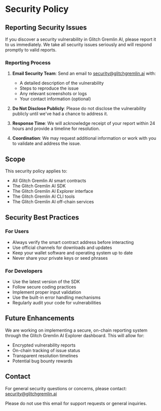 # Security Policy

## Reporting Security Issues

If you discover a security vulnerability in Glitch Gremlin AI, please report it to us immediately. We take all security issues seriously and will respond promptly to valid reports.

### Reporting Process

1. **Email Security Team**: Send an email to security@glitchgremlin.ai with:
   - A detailed description of the vulnerability
   - Steps to reproduce the issue
   - Any relevant screenshots or logs
   - Your contact information (optional)

2. **Do Not Disclose Publicly**: Please do not disclose the vulnerability publicly until we've had a chance to address it.

3. **Response Time**: We will acknowledge receipt of your report within 24 hours and provide a timeline for resolution.

4. **Coordination**: We may request additional information or work with you to validate and address the issue.

## Scope

This security policy applies to:
- All Glitch Gremlin AI smart contracts
- The Glitch Gremlin AI SDK
- The Glitch Gremlin AI Explorer interface
- The Glitch Gremlin AI CLI tools
- The Glitch Gremlin AI off-chain services

## Security Best Practices

### For Users
- Always verify the smart contract address before interacting
- Use official channels for downloads and updates
- Keep your wallet software and operating system up to date
- Never share your private keys or seed phrases

### For Developers
- Use the latest version of the SDK
- Follow secure coding practices
- Implement proper input validation
- Use the built-in error handling mechanisms
- Regularly audit your code for vulnerabilities

## Future Enhancements

We are working on implementing a secure, on-chain reporting system through the Glitch Gremlin AI Explorer dashboard. This will allow for:
- Encrypted vulnerability reports
- On-chain tracking of issue status
- Transparent resolution timelines
- Potential bug bounty rewards

## Contact

For general security questions or concerns, please contact:
security@glitchgremlin.ai

Please do not use this email for support requests or general inquiries.
